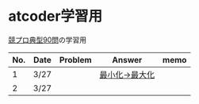 # atcoder学習用

[競プロ典型90問](https://atcoder.jp/contests/typical90)の学習用

|No.|Date|Problem|Answer|memo|
|---|---|---|---|:--|
|1|3/27||[最小化→最大化](https://atcoder.jp/contests/typical90/tasks/typical90_a)||二分探索|
|2|3/27|||
